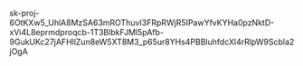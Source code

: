 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